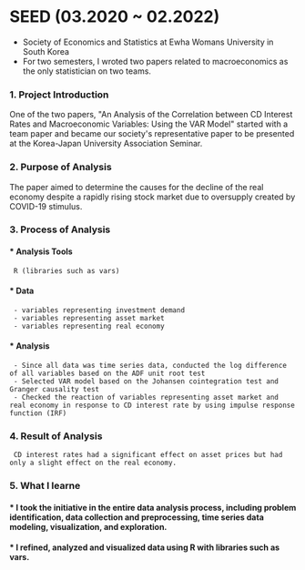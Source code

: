 # SEED (03.2020 ~ 02.2022)
* Society of Economics and Statistics at Ewha Womans University in South Korea
* For two semesters, I wroted two papers related to macroeconomics as the only statistician on two teams.

### 1. Project Introduction
   One of the two papers, "An Analysis of the Correlation between CD Interest Rates and Macroeconomic Variables: Using the VAR Model" started with a team paper and became our society's representative paper to be presented at the Korea-Japan University Association Seminar. 
   
### 2. Purpose of Analysis
   The paper aimed to determine the causes for the decline of the real economy despite a rapidly rising stock market due to oversupply created by COVID-19 stimulus.

### 3. Process of Analysis
   #### * Analysis Tools 
     R (libraries such as vars)
   #### * Data
     - variables representing investment demand
     - variables representing asset market
     - variables representing real economy
   #### * Analysis
     - Since all data was time series data, conducted the log difference of all variables based on the ADF unit root test
     - Selected VAR model based on the Johansen cointegration test and Granger causality test
     - Checked the reaction of variables representing asset market and real economy in response to CD interest rate by using impulse response function (IRF)

### 4. Result of Analysis
     CD interest rates had a significant effect on asset prices but had only a slight effect on the real economy.

### 5. What I learne
   #### * I took the initiative in the entire data analysis process, including problem identification, data collection and preprocessing, time series data modeling, visualization, and exploration.
   #### * I refined, analyzed and visualized data using R with libraries such as vars. 
